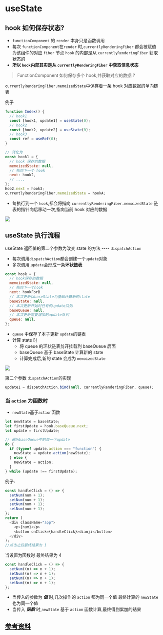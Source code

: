# useState

## hook 如何保存状态?

- `functionComponent` 的 `render` 本身只是函数调用
- 每次 `functionComponent`在`render` 时,`currentlyRenderingFiber` 都会被赋值为该组件的对应 `fiber` 节点 `hook` 的内部是从 `currentlyRenderingFiber` 获取状态的
- **所以 `hook`内部其实是从 `currentlyRenderingFiber` 中获取信息状态**

> FunctionComponent 如何保存多个 hook,并获取对应的数据 ?

`currentlyRenderingFiber.memoizedState`中保存着一条 hook 对应数据的单向链表

例子

```js
function Index() {
  // hook1
  const [hook1, update1] = useState(0);
  // hook2
  const [hook2, update2] = useState(0);
  // hook3
  const ref = useRef(0);
}

// 转化为
const hook1 = {
  // hook 保存的数据
  memoizedState: null,
  // 指向下一个 hook
  next: hook2,
  // ....
};
hoo2.next = hook3;
currentlyRenderingFiber.memoizedState = hookA;
```

- 每执行到一个 `hook`,都会将指向 `currentlyRenderingFiber.memoizedState` 链表的指针向后移动一次,指向当前 hook 对应的数据

![](https://pic.qingsds.cn/20220312145502.png?imgqsds)

## useState 执行流程

useState 返回值的第二个参数为改变 state 的方法 ---- `dispatchAction`

- 每次调用`dispatchAction`都会创建一个`update`对象
- 多次调用,`update`会形成一条**环状链表**

```js
const hook = {
  // hook保存的数据
  memoizedState: null,
  // 指向下一个hook
  next: hookForB
  // 本次更新以baseState为基础计算新的state
  baseState: null,
  // 本次更新开始时已有的update队列
  baseQueue: null,
  // 本次更新需要增加的update队列
  queue: null,
};
```

- `queue` 中保存了本子更新 `update`的链表
- 计算 state 时
  - 将 queue 的环状链表剪开挂载到 baseQueue 后面
  - baseQueue 基于 baseState 计算新的 state
  - 计算完成后,新的 state 会成为 `memoizedState`

![](https://pic.qingsds.cn/20220312155243.png?imgqsds)

第二个参数 `dispatchAction`的实现

```js
update1 = dispatchAction.bind(null, currentlyRenderingFiber, queue);
```

### 当 `action` 为函数时

- `newState`基于`action`函数

```js
let newState = baseState;
let firstUpdate = hook.baseQueue.next;
let update = firstUpdate;

// 遍历baseQueue中的每一个update
do {
  if (typeof update.action === "function") {
    newState = update.action(newState);
  } else {
    newState = action;
  }
} while (update !== firstUpdate);
```

例子:

```js
const handleClick = () => {
  setNum(num + 1);
  setNum(num + 1);
  setNum(num + 1);
  setNum(num + 1);
};
return (
  <div className="app">
    <p>{num}</p>
    <button onClick={handleClick}>dianji</button>
  </div>
);
//点击之后最终结果为 1
```

当设置为函数时 最终结果为 4

```js
const handleClick = () => {
  setNum((n) => n + 1);
  setNum((n) => n + 1);
  setNum((n) => n + 1);
  setNum((n) => n + 1);
};
```

- 当传入的参数为 **_值_** 时,几次操作的 `action` 都为同一个值 最终计算的 `newState` 也为同一个值
- 当传入 **_函数_** 时,`newState` 基于 `action` 函数计算,最终得到累加的结果

## [参考资料]("https://mp.weixin.qq.com/s/TKPcuU3vDlkeZ-LfdZZJJQ")